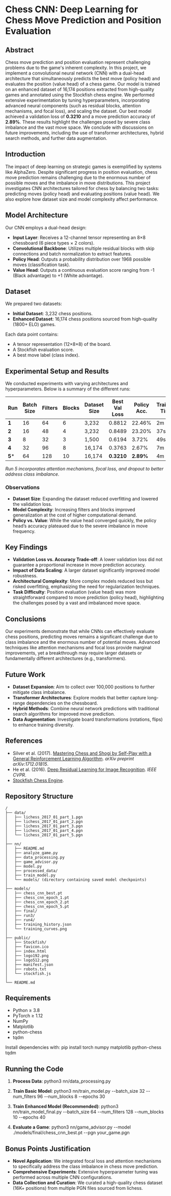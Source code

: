 # Chess CNN: Deep Learning for Chess Move Prediction and Position Evaluation

## Abstract
Chess move prediction and position evaluation represent challenging problems due to the game's inherent complexity. In this project, we implement a convolutional neural network (CNN) with a dual-head architecture that simultaneously predicts the best move (policy head) and evaluates the position (value head) of a chess game. Our model is trained on an enhanced dataset of 16,174 positions extracted from high-quality games and annotated using the Stockfish chess engine. We performed extensive experimentation by tuning hyperparameters, incorporating advanced neural components (such as residual blocks, attention mechanisms, and focal loss), and scaling the dataset. Our best model achieved a validation loss of **0.3210** and a move prediction accuracy of **2.89%**. These results highlight the challenges posed by severe class imbalance and the vast move space. We conclude with discussions on future improvements, including the use of transformer architectures, hybrid search methods, and further data augmentation.

## Introduction
The impact of deep learning on strategic games is exemplified by systems like AlphaZero. Despite significant progress in position evaluation, chess move prediction remains challenging due to the enormous number of possible moves and the imbalance in move distributions. This project investigates CNN architectures tailored for chess by balancing two tasks: predicting moves (policy head) and evaluating positions (value head). We also explore how dataset size and model complexity affect performance.

## Model Architecture
Our CNN employs a dual-head design:
- **Input Layer**: Receives a 12-channel tensor representing an 8×8 chessboard (6 piece types × 2 colors).
- **Convolutional Backbone**: Utilizes multiple residual blocks with skip connections and batch normalization to extract features.
- **Policy Head**: Outputs a probability distribution over 1968 possible moves (classification task).
- **Value Head**: Outputs a continuous evaluation score ranging from -1 (Black advantage) to +1 (White advantage).

## Dataset
We prepared two datasets:
- **Initial Dataset**: 3,232 chess positions.
- **Enhanced Dataset**: 16,174 chess positions sourced from high-quality (1800+ ELO) games.

Each data point contains:
- A tensor representation (12×8×8) of the board.
- A Stockfish evaluation score.
- A best move label (class index).

## Experimental Setup and Results
We conducted experiments with varying architectures and hyperparameters. Below is a summary of the different runs:

| Run    | Batch Size | Filters | Blocks | Dataset Size | Best Val Loss | Policy Acc. | Training Time  |
|--------|------------|---------|--------|--------------|---------------|-------------|----------------|
| **1**  | 16         | 64      | 6      | 3,232        | 0.8812        | 22.46%      | 2m 24s         |
| **2**  | 16         | 48      | 4      | 3,232        | 0.8489        | 23.20%      | 37s            |
| **3**  | 8          | 32      | 3      | 1,500        | 0.6194        | 3.72%       | 49s            |
| **4**  | 32         | 96      | 8      | 16,174       | 0.3763        | 2.67%       | 7m 25s         |
| **5*** | 64         | 128     | 10     | 16,174       | **0.3210**    | **2.89%**   | 4m 16s         |

*Run 5 incorporates attention mechanisms, focal loss, and dropout to better address class imbalance.*

### Observations
- **Dataset Size**: Expanding the dataset reduced overfitting and lowered the validation loss.
- **Model Complexity**: Increasing filters and blocks improved generalization at the cost of higher computational demand.
- **Policy vs. Value**: While the value head converged quickly, the policy head’s accuracy plateaued due to the severe imbalance in move frequency.

## Key Findings
- **Validation Loss vs. Accuracy Trade-off**: A lower validation loss did not guarantee a proportional increase in move prediction accuracy.
- **Impact of Data Scaling**: A larger dataset significantly improved model robustness.
- **Architectural Complexity**: More complex models reduced loss but risked overfitting, emphasizing the need for regularization techniques.
- **Task Difficulty**: Position evaluation (value head) was more straightforward compared to move prediction (policy head), highlighting the challenges posed by a vast and imbalanced move space.

## Conclusions
Our experiments demonstrate that while CNNs can effectively evaluate chess positions, predicting moves remains a significant challenge due to class imbalance and the enormous number of potential moves. Advanced techniques like attention mechanisms and focal loss provide marginal improvements, yet a breakthrough may require larger datasets or fundamentally different architectures (e.g., transformers).

## Future Work
- **Dataset Expansion**: Aim to collect over 100,000 positions to further mitigate class imbalance.
- **Transformer Architectures**: Explore models that better capture long-range dependencies on the chessboard.
- **Hybrid Methods**: Combine neural network predictions with traditional search algorithms for improved move prediction.
- **Data Augmentation**: Investigate board transformations (rotations, flips) to enhance training diversity.

## References
- Silver et al. (2017). [Mastering Chess and Shogi by Self-Play with a General Reinforcement Learning Algorithm](https://arxiv.org/abs/1712.01815). *arXiv preprint arXiv:1712.01815*.
- He et al. (2016). [Deep Residual Learning for Image Recognition](https://arxiv.org/abs/1512.03385). *IEEE CVPR*.
- [Stockfish Chess Engine](https://stockfishchess.org).

## Repository Structure
    /
    ├── data/                       
    │   ├── lichess_2017_01_part_1.pgn
    │   ├── lichess_2017_01_part_2.pgn
    │   ├── lichess_2017_01_part_3.pgn
    │   ├── lichess_2017_01_part_4.pgn
    │   └── lichess_2017_01_part_5.pgn
    │
    ├── nn/                         
    │   ├── README.md               
    │   ├── analyze_game.py         
    │   ├── data_processing.py      
    │   ├── game_advisor.py         
    │   ├── model.py                
    │   ├── processed_data/         
    │   ├── train_model.py          
    │   └── models/ (directory containing saved model checkpoints)
    │
    ├── models/                     
    │   ├── chess_cnn_best.pt       
    │   ├── chess_cnn_epoch_1.pt    
    │   ├── chess_cnn_epoch_2.pt    
    │   ├── chess_cnn_epoch_5.pt    
    │   ├── final/                  
    │   ├── run3/                   
    │   ├── run4/                   
    │   ├── training_history.json   
    │   └── training_curves.png     
    │
    ├── public/                     
    │   ├── Stockfish/              
    │   ├── favicon.ico             
    │   ├── index.html              
    │   ├── logo192.png             
    │   ├── logo512.png             
    │   ├── manifest.json           
    │   ├── robots.txt              
    │   └── stockfish.js            
    │
    └── README.md                   

## Requirements
- Python ≥ 3.8
- PyTorch ≥ 1.12
- NumPy
- Matplotlib
- python-chess
- tqdm

Install dependencies with:
    pip install torch numpy matplotlib python-chess tqdm

## Running the Code

1. **Process Data**:
    python3 nn/data_processing.py

2. **Train Basic Model**:
    python3 nn/train_model.py --batch_size 32 --num_filters 96 --num_blocks 8 --epochs 30

3. **Train Enhanced Model (Recommended)**:
    python3 nn/train_model_final.py --batch_size 64 --num_filters 128 --num_blocks 10 --epochs 40

4. **Evaluate a Game**:
    python3 nn/game_advisor.py --model ./models/final/chess_cnn_best.pt --pgn your_game.pgn

## Bonus Points Justification
- **Novel Application**: We integrated focal loss and attention mechanisms to specifically address the class imbalance in chess move prediction.
- **Comprehensive Experiments**: Extensive hyperparameter tuning was performed across multiple CNN configurations.
- **Data Collection and Curation**: We curated a high-quality chess dataset (16K+ positions) from multiple PGN files sourced from lichess.